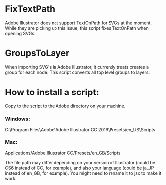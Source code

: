 # FixTextPath
Adobe Illustrator does not support TextOnPath for SVGs at the moment. While they are picking up this issue, this script fixes TextOnPath when opening SVGs.

# GroupsToLayer
When importing SVG's in Adobe Illustrator, it currently treats creates a group for each node. This script converts all top level groups to layers.

# How to install a script:
Copy to the script to the Adobe directory on your machine.

### Windows:
C:\Program Files\Adobe\Adobe Illustrator CC 2019\Presets\en_US\Scripts

### Mac:
Applications/Adobe Illustrator CC/Presets/en_GB/Scripts

The file path may differ depending on your version of Illustrator (could be CS6 instead of CC, for example), and also your language (could be ja_JP instead of en_GB, for example). You might need to rename it to jsx to make it work.
